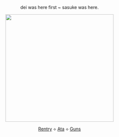 <div align="center">



dei was here first ~ sasuke was here.

<p align="center"> <img width="340" src="https://github.com/user-attachments/assets/d1d9f151-0445-46ba-b348-69f4b8a16256"/>

[Rentry](https://rentry.co/obitouchiha) ⟡ [Ata](https://obito.atabook.org/) ⟡ [Guns](https://guns.lol/derealization)

